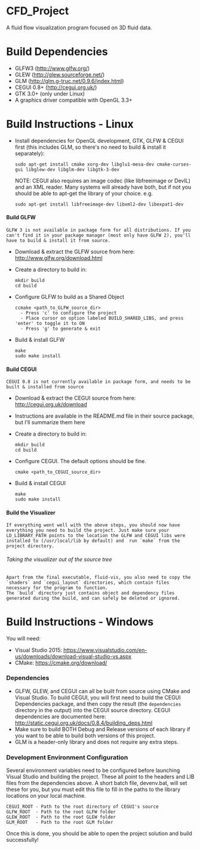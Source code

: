 # CFD_Project
A fluid flow visualization program focused on 3D fluid data.

# Build Dependencies
  - GLFW3      (http://www.glfw.org/)
  - GLEW       (http://glew.sourceforge.net/)
  - GLM        (http://glm.g-truc.net/0.9.6/index.html)
  - CEGUI 0.8+ (http://cegui.org.uk/)
  - GTK 3.0+ (only under Linux)
  - A graphics driver compatible with OpenGL 3.3+

# Build Instructions - Linux
  - Install dependencies for OpenGL development, GTK, GLFW & CEGUI first (this includes GLM, so there's no need to build & install it separately):

    ```
    sudo apt-get install cmake xorg-dev libglu1-mesa-dev cmake-curses-gui libglew-dev libglm-dev libgtk-3-dev
    ```
    NOTE: CEGUI also requires an image codec (like libfreeimage or DevIL) and an XML reader. Many systems will already have both, but if not you should be able to apt-get the library of your choice. e.g.
    ```
    sudo apt-get install libfreeimage-dev libxml2-dev libexpat1-dev
    ```
    
  #### Build GLFW
    GLFW 3 is not available in package form for all distributions. If you can't find it in your package manager (most only have GLFW 2), you'll have to build & install it from source.
  
  - Download & extract the GLFW source from here: http://www.glfw.org/download.html
  - Create a directory to build in:
  
    ```
    mkdir build
    cd build
    ```
  
  - Configure GLFW to build as a Shared Object
  
    ```
    ccmake <path_to_GLFW_source_dir>
      - Press 'c' to configure the project
      - Place cursor on option labeled BUILD_SHARED_LIBS, and press 'enter' to toggle it to ON
      - Press 'g' to generate & exit
    ```
  
  - Build & install GLFW
  
    ```
    make
    sudo make install
    ```

  #### Build CEGUI
    CEGUI 0.8 is not currently available in package form, and needs to be built & installed from source
    
  - Download & extract the CEGUI source from here: http://cegui.org.uk/download
  - Instructions are available in the README.md file in their source package, but I'll summarize them here
  - Create a directory to build in:

    ```
    mkdir build
    cd build
    ```

  - Configure CEGUI. The default options should be fine.

    ```
    cmake <path_to_CEGUI_source_dir>
    ```

  - Build & install CEGUI

    ```
    make
    sudo make install
    ```

  #### Build the Visualizer

    If everything went well with the above steps, you should now have everything you need to build the project. Just make sure your LD_LIBRARY_PATH points to the location the GLFW and CEGUI libs were installed to (/usr/local/lib by default) and  run `make` from the project directory.
    
  ###### Taking the visualizer out of the source tree
    Apart from the final executable, fluid-vis, you also need to copy the `shaders` and `cegui_layout` directories, which contain files necessary for the program to function.
    The `build` directory just contains object and dependency files generated during the build, and can safely be deleted or ignored.


# Build Instructions - Windows

You will need: 

- Visual Studio 2015: https://www.visualstudio.com/en-us/downloads/download-visual-studio-vs.aspx
- CMake: https://cmake.org/download/

### Dependencies

- GLFW, GLEW, and CEGUI can all be built from source using CMake and Visual Studio. To build CEGUI, you will first need to build the CEGUI Dependencies package, and then copy the result (the `dependencies` directory in the output) into the CEGUI source directory. CEGUI dependencies are documented here: http://static.cegui.org.uk/docs/0.8.4/building_deps.html
- Make sure to build BOTH Debug and Release versions of each library if you want to be able to build both versions of this project.
- GLM is a header-only library and does not require any extra steps.

### Development Environment Configuration
Several environment variables need to be configured before launching Visual Studio and building the project. These all point to the headers and LIB files from the dependencies above. A short batch file, devenv.bat, will set these for you, but you must edit this file to fill in the paths to the library locations on your local machine.

    CEGUI_ROOT - Path to the root directory of CEGUI's source
    GLFW_ROOT  - Path to the root GLFW folder
    GLEW_ROOT  - Path to the root GLEW folder
    GLM_ROOT   - Path to the root GLM folder

Once this is done, you should be able to open the project solution and build successfully!
